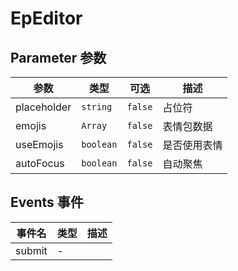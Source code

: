 # EpEditor
## Parameter 参数
| 参数 | 类型 | 可选 | 描述 |
| --- | --- | --- | --- |
| placeholder | `string` | `false` | 占位符
| emojis | `Array` | `false` | 表情包数据
| useEmojis | `boolean` | `false` | 是否使用表情
| autoFocus | `boolean` | `false` | 自动聚焦
## Events 事件
| 事件名 | 类型 |  描述 |
| --- | --- |  --- |
| submit | - |  |
